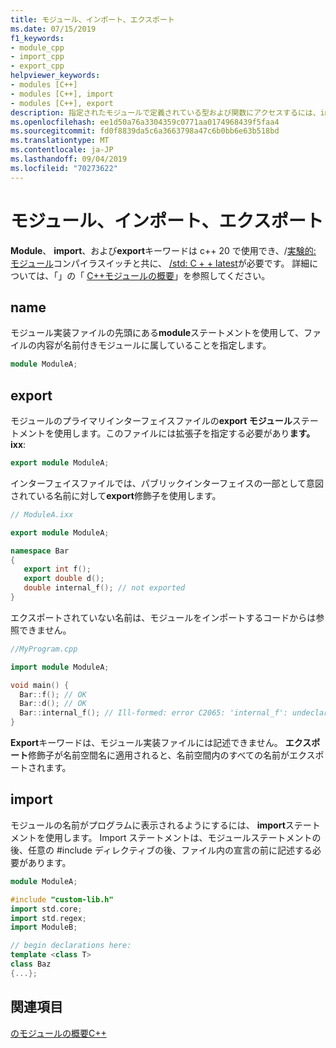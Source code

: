 ```yaml
---
title: モジュール、インポート、エクスポート
ms.date: 07/15/2019
f1_keywords:
- module_cpp
- import_cpp
- export_cpp
helpviewer_keywords:
- modules [C++]
- modules [C++], import
- modules [C++], export
description: 指定されたモジュールで定義されている型および関数にアクセスするには、import ステートメントを使用します。
ms.openlocfilehash: ee1d50a76a3304359c0771aa0174968439f5faa4
ms.sourcegitcommit: fd0f8839da5c6a3663798a47c6b0bb6e63b518bd
ms.translationtype: MT
ms.contentlocale: ja-JP
ms.lasthandoff: 09/04/2019
ms.locfileid: "70273622"
---
```

# <a name="module-import-export"></a>モジュール、インポート、エクスポート

**Module**、 **import**、および**export**キーワードは c++ 20 で使用でき、/[実験的: モジュール](../build/reference/experimental-module.md)コンパイラスイッチと共に、 [/std: C + + latest](../build/reference/std-specify-language-standard-version.md)が必要です。 詳細については、「」の「 [ C++モジュールの概要](modules-cpp.md)」を参照してください。

## <a name="module"></a>name

モジュール実装ファイルの先頭にある**module**ステートメントを使用して、ファイルの内容が名前付きモジュールに属していることを指定します。 

```cpp
module ModuleA;
```

## <a name="export"></a>export

モジュールのプライマリインターフェイスファイルの**export モジュール**ステートメントを使用します。このファイルには拡張子を指定する必要があり**ます。 ixx**:

```cpp
export module ModuleA;
```

インターフェイスファイルでは、パブリックインターフェイスの一部として意図されている名前に対して**export**修飾子を使用します。

```cpp
// ModuleA.ixx

export module ModuleA;

namespace Bar
{
   export int f();
   export double d();
   double internal_f(); // not exported
}
```

エクスポートされていない名前は、モジュールをインポートするコードからは参照できません。

```cpp
//MyProgram.cpp

import module ModuleA;

void main() {
  Bar::f(); // OK
  Bar::d(); // OK
  Bar::internal_f(); // Ill-formed: error C2065: 'internal_f': undeclared identifier
}
```

**Export**キーワードは、モジュール実装ファイルには記述できません。 **エクスポート**修飾子が名前空間名に適用されると、名前空間内のすべての名前がエクスポートされます。

## <a name="import"></a>import

モジュールの名前がプログラムに表示されるようにするには、 **import**ステートメントを使用します。 Import ステートメントは、モジュールステートメントの後、任意の #include ディレクティブの後、ファイル内の宣言の前に記述する必要があります。

```cpp
module ModuleA;

#include "custom-lib.h"
import std.core;
import std.regex;
import ModuleB;

// begin declarations here:
template <class T>
class Baz
{...};
```

## <a name="see-also"></a>関連項目

[のモジュールの概要C++](modules-cpp.md)
